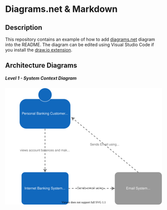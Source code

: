 Diagrams.net & Markdown
===========
Description
-----------
This repository contains an example of how to add [diagrams.net](https://www.diagrams.net/) diagram into the README.  The diagram can be edited using Visual Studio Code if you install the [draw.io extension](https://marketplace.visualstudio.com/items?itemName=hediet.vscode-drawio).

Architecture Diagrams
------------

##### Level 1 - System Context Diagram
![sample1](./diagrams/sample1.drawio.svg)
